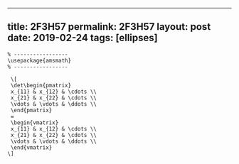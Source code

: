 ---
 title: 2F3H57
 permalink: 2F3H57
 layout: post
 date: 2019-02-24
 tags: [ellipses]
 ---

```latex% Dans le préambule
% -----------------
\usepackage{amsmath}
% -----------------

 \[
 \det\begin{pmatrix}
 x_{11} & x_{12} & \cdots \\
 x_{21} & x_{22} & \cdots \\
 \vdots & \vdots & \ddots \\
 \end{pmatrix}
 =
 \begin{vmatrix}
 x_{11} & x_{12} & \cdots \\
 x_{21} & x_{22} & \cdots \\
 \vdots & \vdots & \ddots \\
 \end{vmatrix}
\]
```
